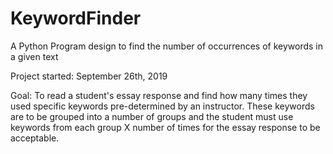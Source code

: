 # KeywordFinder
A Python Program design to find the number of occurrences of keywords in a given text 

Project started: September 26th, 2019

Goal: To read a student's essay response and find how many times they used specific keywords pre-determined by an instructor. These keywords are to be grouped into a number of groups and the student must use keywords from each group X number of times for the essay response to be acceptable.

